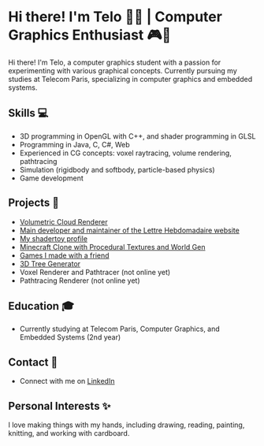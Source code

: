 # Hi there! I'm Telo 👋👋 | Computer Graphics Enthusiast 🎮🎨

Hi there! I'm Telo, a computer graphics student with a passion for experimenting with various graphical concepts. Currently pursuing my studies at Telecom Paris, specializing in computer graphics and embedded systems.

## Skills 💻
- 3D programming in OpenGL with C++, and shader programming in GLSL
- Programming in Java, C, C#, Web
- Experienced in CG concepts: voxel raytracing, volume rendering, pathtracing
- Simulation (rigidbody and softbody, particle-based physics)
- Game development

## Projects 🚀
- [Volumetric Cloud Renderer](https://github.com/StormCreeper/Cloud-Rendering)
- [Main developer and maintainer of the Lettre Hebdomadaire website](lh.rezel.net)
- [My shadertoy profile](https://www.shadertoy.com/user/StormCreeper)
- [Minecraft Clone with Procedural Textures and World Gen](https://github.com/StormCreeper/Minecraft-Raytracing)
- [Games I made with a friend](https://alt404.itch.io/)
- [3D Tree Generator](https://github.com/StormCreeper/Tree-Generator)
- Voxel Renderer and Pathtracer (not online yet)
- Pathtracing Renderer (not online yet)

## Education 🎓
- Currently studying at Telecom Paris, Computer Graphics, and Embedded Systems (2nd year)

## Contact 📧
- Connect with me on [LinkedIn](https://www.linkedin.com/in/telo-philippe)

## Personal Interests ✨
I love making things with my hands, including drawing, reading, painting, knitting, and working with cardboard.

<!--
**StormCreeper/StormCreeper** is a ✨ _special_ ✨ repository because its `README.md` (this file) appears on your GitHub profile.

Here are some ideas to get you started:

- 🔭 I’m currently working on ...
- 🌱 I’m currently learning ...
- 👯 I’m looking to collaborate on ...
- 🤔 I’m looking for help with ...
- 💬 Ask me about ...
- 📫 How to reach me: ...
- 😄 Pronouns: ...
- ⚡ Fun fact: ...
-->
